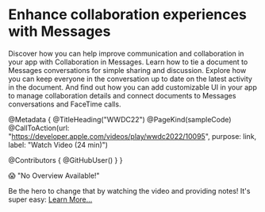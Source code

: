 # Enhance collaboration experiences with Messages

Discover how you can help improve communication and collaboration in your app with Collaboration in Messages. Learn how to tie a document to Messages conversations for simple sharing and discussion. Explore how you can keep everyone in the conversation up to date on the latest activity in the document. And find out how you can add customizable UI in your app to manage collaboration details and connect documents to Messages conversations and FaceTime calls. 

@Metadata {
   @TitleHeading("WWDC22")
   @PageKind(sampleCode)
   @CallToAction(url: "https://developer.apple.com/videos/play/wwdc2022/10095", purpose: link, label: "Watch Video (24 min)")

   @Contributors {
      @GitHubUser(<replace this with your GitHub handle>)
   }
}

😱 "No Overview Available!"

Be the hero to change that by watching the video and providing notes! It's super easy:
 [Learn More…](https://wwdcnotes.com/documentation/wwdcnotes/contributing)
